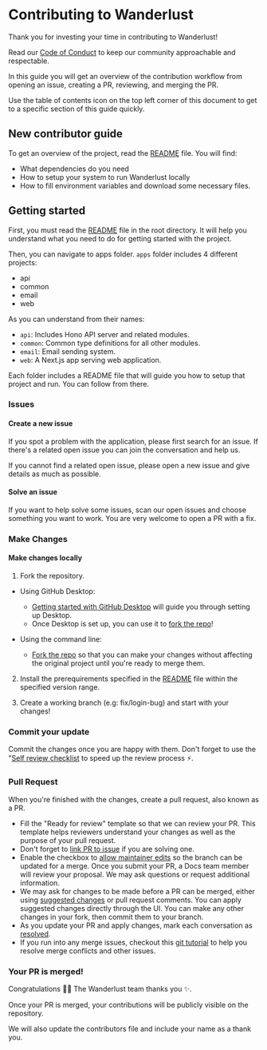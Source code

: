 # Contributing to Wanderlust <!-- omit in toc -->

Thank you for investing your time in contributing to Wanderlust!

Read our [Code of Conduct](./CODE_OF_CONDUCT.md) to keep our community approachable and respectable.

In this guide you will get an overview of the contribution workflow from opening an issue, creating a PR, reviewing, and merging the PR.

Use the table of contents icon on the top left corner of this document to get to a specific section of this guide quickly.

## New contributor guide

To get an overview of the project, read the [README](README.md) file. You will find:

- What dependencies do you need
- How to setup your system to run Wanderlust locally
- How to fill environment variables and download some necessary files.

## Getting started

First, you must read the [README](README.md) file in the root directory. It will help you understand what you need to do for getting started with the project.

Then, you can navigate to apps folder. `apps` folder includes 4 different projects:

- api
- common
- email
- web

As you can understand from their names:

- `api`: Includes Hono API server and related modules.
- `common`: Common type definitions for all other modules.
- `email`: Email sending system.
- `web`: A Next.js app serving web application.

Each folder includes a README file that will guide you how to setup that project and run. You can follow from there.

### Issues

#### Create a new issue

If you spot a problem with the application, please first search for an issue. If there's a related open issue you can join the conversation and help us.

If you cannot find a related open issue, please open a new issue and give details as much as possible.

#### Solve an issue

If you want to help solve some issues, scan our open issues and choose something you want to work. You are very welcome to open a PR with a fix.

### Make Changes

#### Make changes locally

1. Fork the repository.

- Using GitHub Desktop:

  - [Getting started with GitHub Desktop](https://docs.github.com/en/desktop/installing-and-configuring-github-desktop/getting-started-with-github-desktop) will guide you through setting up Desktop.
  - Once Desktop is set up, you can use it to [fork the repo](https://docs.github.com/en/desktop/contributing-and-collaborating-using-github-desktop/cloning-and-forking-repositories-from-github-desktop)!

- Using the command line:
  - [Fork the repo](https://docs.github.com/en/github/getting-started-with-github/fork-a-repo#fork-an-example-repository) so that you can make your changes without affecting the original project until you're ready to merge them.

2. Install the prerequirements specified in the [README](README.md) file within the specified version range.

3. Create a working branch (e.g: fix/login-bug) and start with your changes!

### Commit your update

Commit the changes once you are happy with them. Don't forget to use the "[Self review checklist](https://docs.github.com/en/contributing/collaborating-on-github-docs/self-review-checklist) to speed up the review process :zap:.

### Pull Request

When you're finished with the changes, create a pull request, also known as a PR.

- Fill the "Ready for review" template so that we can review your PR. This template helps reviewers understand your changes as well as the purpose of your pull request.
- Don't forget to [link PR to issue](https://docs.github.com/en/issues/tracking-your-work-with-issues/linking-a-pull-request-to-an-issue) if you are solving one.
- Enable the checkbox to [allow maintainer edits](https://docs.github.com/en/github/collaborating-with-issues-and-pull-requests/allowing-changes-to-a-pull-request-branch-created-from-a-fork) so the branch can be updated for a merge.
  Once you submit your PR, a Docs team member will review your proposal. We may ask questions or request additional information.
- We may ask for changes to be made before a PR can be merged, either using [suggested changes](https://docs.github.com/en/github/collaborating-with-issues-and-pull-requests/incorporating-feedback-in-your-pull-request) or pull request comments. You can apply suggested changes directly through the UI. You can make any other changes in your fork, then commit them to your branch.
- As you update your PR and apply changes, mark each conversation as [resolved](https://docs.github.com/en/github/collaborating-with-issues-and-pull-requests/commenting-on-a-pull-request#resolving-conversations).
- If you run into any merge issues, checkout this [git tutorial](https://github.com/skills/resolve-merge-conflicts) to help you resolve merge conflicts and other issues.

### Your PR is merged!

Congratulations :tada::tada: The Wanderlust team thanks you :sparkles:.

Once your PR is merged, your contributions will be publicly visible on the repository.

We will also update the contributors file and include your name as a thank you.
